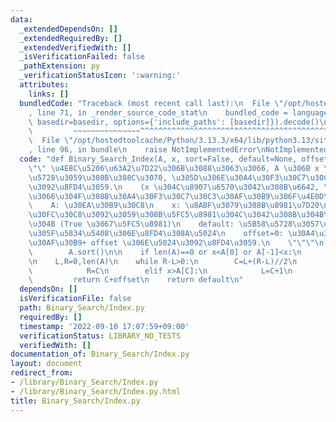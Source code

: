 ```yaml
---
data:
  _extendedDependsOn: []
  _extendedRequiredBy: []
  _extendedVerifiedWith: []
  _isVerificationFailed: false
  _pathExtension: py
  _verificationStatusIcon: ':warning:'
  attributes:
    links: []
  bundledCode: "Traceback (most recent call last):\n  File \"/opt/hostedtoolcache/Python/3.13.3/x64/lib/python3.13/site-packages/onlinejudge_verify/documentation/build.py\"\
    , line 71, in _render_source_code_stat\n    bundled_code = language.bundle(stat.path,\
    \ basedir=basedir, options={'include_paths': [basedir]}).decode()\n          \
    \         ~~~~~~~~~~~~~~~^^^^^^^^^^^^^^^^^^^^^^^^^^^^^^^^^^^^^^^^^^^^^^^^^^^^^^^^^^^^^^^^^^\n\
    \  File \"/opt/hostedtoolcache/Python/3.13.3/x64/lib/python3.13/site-packages/onlinejudge_verify/languages/python.py\"\
    , line 96, in bundle\n    raise NotImplementedError\nNotImplementedError\n"
  code: "def Binary_Search_Index(A, x, sort=False, default=None, offset=0):\n    \"\
    \"\" \u4E8C\u5206\u63A2\u7D22\u306B\u3088\u3063\u3066, A \u306B x \u304C\u5B58\
    \u5728\u3059\u308B\u308C\u3070, \u305D\u306E\u30A4\u30F3\u30C7\u30C3\u30AF\u30B9\
    \u3092\u8FD4\u3059.\n    (x \u304C\u8907\u6570\u3042\u308B\u6642, \u8FD4\u3063\
    \u3066\u304F\u308B\u30A4\u30F3\u30C7\u30C3\u30AF\u30B9\u306F\u4E0D\u5B9A)\n\n\
    \    A: \u30EA\u30B9\u30C8\n    x: \u8ABF\u3079\u308B\u8981\u7D20\n    sort: \u30BD\
    \u30FC\u30C8\u3092\u3059\u308B\u5FC5\u8981\u304C\u3042\u308B\u304B\u3069\u3046\
    \u304B (True \u3067\u5FC5\u8981)\n    default: \u5B58\u5728\u3057\u306A\u304B\u3063\
    \u305F\u5834\u5408\u306E\u8FD4\u308A\u5024\n    offset=0: \u30A4\u30F3\u30C7\u30C3\
    \u30AF\u30B9+ offset \u306E\u5024\u3092\u8FD4\u3059.\n    \"\"\"\n    if sort:\n\
    \        A.sort()\n\n    if len(A)==0 or x<A[0] or A[-1]<x:\n        return default\n\
    \n    L,R=0,len(A)\n    while R-L>0:\n        C=L+(R-L)//2\n        if x<A[C]:\n\
    \            R=C\n        elif x>A[C]:\n            L=C+1\n        else:\n   \
    \         return C+offset\n    return default\n"
  dependsOn: []
  isVerificationFile: false
  path: Binary_Search/Index.py
  requiredBy: []
  timestamp: '2022-09-10 17:07:59+09:00'
  verificationStatus: LIBRARY_NO_TESTS
  verifiedWith: []
documentation_of: Binary_Search/Index.py
layout: document
redirect_from:
- /library/Binary_Search/Index.py
- /library/Binary_Search/Index.py.html
title: Binary_Search/Index.py
---
```

